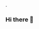 .

### Hi there 👋

<!--
**IsmealAlAswad/IsmealAlAswad** is a ✨ _special_ ✨ repository because its `README.md` (this file) appears on your GitHub profile.


. 


>  **[Ismeal Al Aswad](https://github.com/nancyalaswad90/Each-Year-Study-Schedule/blob/main/README.md) is, [Master in Accounting](https://github.com/nancyalaswad90/nancyalaswad90/blob/master/Universities%20specializing%20in%20accounting.md) with nearly 12 years experience working in Bank on operational & extracting data, And now he is working in AI, ML, DL, DS fields**
> 

.

Here are some ideas to get you started:

- 🔭 I’m currently working on ...
- 🌱 I’m currently learning ...
- 👯 I’m looking to collaborate on ...
- 🤔 I’m looking for help with ...
- 💬 Ask me about ...
- 📫 How to reach me: ...
- 😄 Pronouns: ...
- ⚡ Fun fact: ...
-->
